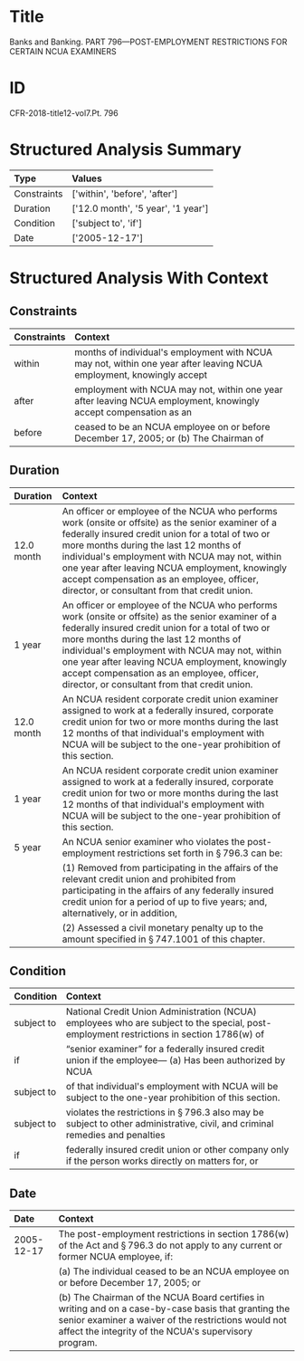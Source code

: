 # Title

 Banks and Banking. PART 796—POST-EMPLOYMENT RESTRICTIONS FOR CERTAIN NCUA EXAMINERS


# ID

 CFR-2018-title12-vol7.Pt. 796


# Structured Analysis Summary

| Type        | Values                             |
|:------------|:-----------------------------------|
| Constraints | ['within', 'before', 'after']      |
| Duration    | ['12.0 month', '5 year', '1 year'] |
| Condition   | ['subject to', 'if']               |
| Date        | ['2005-12-17']                     |


# Structured Analysis With Context

 


## Constraints

| Constraints   | Context                                                                                                              |
|:--------------|:---------------------------------------------------------------------------------------------------------------------|
| within        | months of individual's employment with NCUA may not, within one year after leaving NCUA employment, knowingly accept |
| after         | employment with NCUA may not, within one year after leaving NCUA employment, knowingly accept compensation as an     |
| before        | ceased to be an NCUA employee on or before December 17, 2005; or (b) The Chairman of                                 |


## Duration

| Duration   | Context                                                                                                                                                                                                                                                                                                                                                                                             |
|:-----------|:----------------------------------------------------------------------------------------------------------------------------------------------------------------------------------------------------------------------------------------------------------------------------------------------------------------------------------------------------------------------------------------------------|
| 12.0 month | An officer or employee of the NCUA who performs work (onsite or offsite) as the senior examiner of a federally insured credit union for a total of two or more months during the last 12 months of individual's employment with NCUA may not, within one year after leaving NCUA employment, knowingly accept compensation as an employee, officer, director, or consultant from that credit union. |
| 1 year     | An officer or employee of the NCUA who performs work (onsite or offsite) as the senior examiner of a federally insured credit union for a total of two or more months during the last 12 months of individual's employment with NCUA may not, within one year after leaving NCUA employment, knowingly accept compensation as an employee, officer, director, or consultant from that credit union. |
| 12.0 month | An NCUA resident corporate credit union examiner assigned to work at a federally insured, corporate credit union for two or more months during the last 12 months of that individual's employment with NCUA will be subject to the one-year prohibition of this section.                                                                                                                            |
| 1 year     | An NCUA resident corporate credit union examiner assigned to work at a federally insured, corporate credit union for two or more months during the last 12 months of that individual's employment with NCUA will be subject to the one-year prohibition of this section.                                                                                                                            |
| 5 year     | An NCUA senior examiner who violates the post-employment restrictions set forth in &#167;&#8201;796.3 can be:                                                                                                                                                                                                                                                                                       |
|            |             (1) Removed from participating in the affairs of the relevant credit union and prohibited from participating in the affairs of any federally insured credit union for a period of up to five years; and, alternatively, or in addition,                                                                                                                                                 |
|            |             (2) Assessed a civil monetary penalty up to the amount specified in &#167;&#8201;747.1001 of this chapter.                                                                                                                                                                                                                                                                              |


## Condition

| Condition   | Context                                                                                                                                  |
|:------------|:-----------------------------------------------------------------------------------------------------------------------------------------|
| subject to  | National Credit Union Administration (NCUA) employees who are subject to the special, post-employment restrictions in section 1786(w) of |
| if          | &#8220;senior examiner&#8221; for a federally insured credit union if the employee&#8212; (a) Has been authorized by NCUA                |
| subject to  | of that individual's employment with NCUA will be subject to  the one-year prohibition of this section.                                  |
| subject to  | violates the restrictions in &#167;&#8201;796.3 also may be subject to other administrative, civil, and criminal remedies and penalties  |
| if          | federally insured credit union or other company only if the person works directly on matters for, or                                     |


## Date

| Date       | Context                                                                                                                                                                                                                          |
|:-----------|:---------------------------------------------------------------------------------------------------------------------------------------------------------------------------------------------------------------------------------|
| 2005-12-17 | The post-employment restrictions in section 1786(w) of the Act and &#167;&#8201;796.3 do not apply to any current or former NCUA employee, if:                                                                                   |
|            |             (a) The individual ceased to be an NCUA employee on or before December 17, 2005; or                                                                                                                                  |
|            |             (b) The Chairman of the NCUA Board certifies in writing and on a case-by-case basis that granting the senior examiner a waiver of the restrictions would not affect the integrity of the NCUA's supervisory program. |


